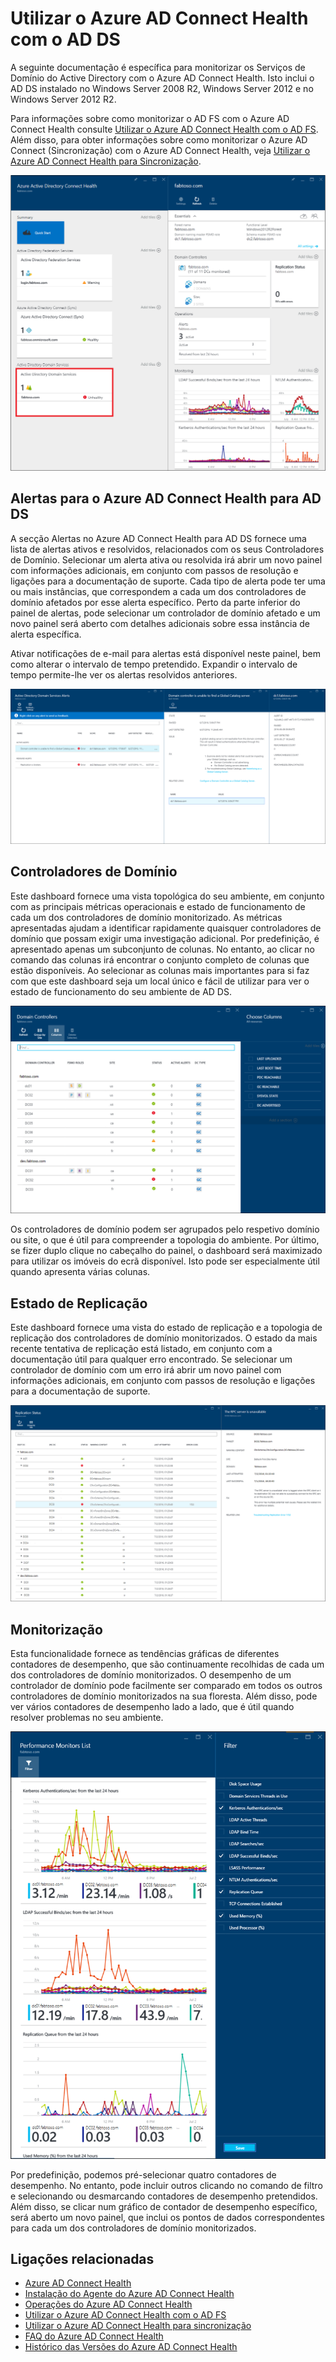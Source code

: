 
<properties
    pageTitle="Utilizar o Azure AD Connect Health com o AD DS | Microsoft Azure"
    description="Esta é a página do Azure AD Connect Health que irá discutir como monitorizar o AD DS."
    services="active-directory"
    documentationCenter=""
    authors="arluca"
    manager="samueld"
    editor="curtand"/>

<tags
    ms.service="active-directory"
    ms.workload="identity"
    ms.tgt_pltfrm="na"
    ms.devlang="na"
    ms.topic="get-started-article"
    ms.date="07/14/2016"
    ms.author="arluca"/>

# Utilizar o Azure AD Connect Health com o AD DS
A seguinte documentação é específica para monitorizar os Serviços de Domínio do Active Directory com o Azure AD Connect Health. Isto inclui o AD DS instalado no Windows Server 2008 R2, Windows Server 2012 e no Windows Server 2012 R2.

Para informações sobre como monitorizar o AD FS com o Azure AD Connect Health consulte [Utilizar o Azure AD Connect Health com o AD FS](active-directory-aadconnect-health-adfs.md). Além disso, para obter informações sobre como monitorizar o Azure AD Connect (Sincronização) com o Azure AD Connect Health, veja [Utilizar o Azure AD Connect Health para Sincronização](active-directory-aadconnect-health-sync.md).

![Azure AD Connect Health para AD DS](./media/active-directory-aadconnect-health/aadconnect-health-adds-entry.png)

## Alertas para o Azure AD Connect Health para AD DS
A secção Alertas no Azure AD Connect Health para AD DS fornece uma lista de alertas ativos e resolvidos, relacionados com os seus Controladores de Domínio. Selecionar um alerta ativa ou resolvida irá abrir um novo painel com informações adicionais, em conjunto com passos de resolução e ligações para a documentação de suporte. Cada tipo de alerta pode ter uma ou mais instâncias, que correspondem a cada um dos controladores de domínio afetados por esse alerta específico. Perto da parte inferior do painel de alertas, pode selecionar um controlador de domínio afetado e um novo painel será aberto com detalhes adicionais sobre essa instância de alerta específica.

Ativar notificações de e-mail para alertas está disponível neste painel, bem como alterar o intervalo de tempo pretendido. Expandir o intervalo de tempo permite-lhe ver os alertas resolvidos anteriores.

![Erro de sincronização do Azure AD Connect](./media/active-directory-aadconnect-health/aadconnect-health-adds-alerts.png)

## Controladores de Domínio
Este dashboard fornece uma vista topológica do seu ambiente, em conjunto com as principais métricas operacionais e estado de funcionamento de cada um dos controladores de domínio monitorizado. As métricas apresentadas ajudam a identificar rapidamente quaisquer controladores de domínio que possam exigir uma investigação adicional. Por predefinição, é apresentado apenas um subconjunto de colunas. No entanto, ao clicar no comando das colunas irá encontrar o conjunto completo de colunas que estão disponíveis. Ao selecionar as colunas mais importantes para si faz com que este dashboard seja um local único e fácil de utilizar para ver o estado de funcionamento do seu ambiente de AD DS. 

![Controladores de Domínio](./media/active-directory-aadconnect-health/aadconnect-health-adds-domainsandsites-dashboard.png)

Os controladores de domínio podem ser agrupados pelo respetivo domínio ou site, o que é útil para compreender a topologia do ambiente. Por último, se fizer duplo clique no cabeçalho do painel, o dashboard será maximizado para utilizar os imóveis do ecrã disponível. Isto pode ser especialmente útil quando apresenta várias colunas. 

## Estado de Replicação
Este dashboard fornece uma vista do estado de replicação e a topologia de replicação dos controladores de domínio monitorizados. O estado da mais recente tentativa de replicação está listado, em conjunto com a documentação útil para qualquer erro encontrado. Se selecionar um controlador de domínio com um erro irá abrir um novo painel com informações adicionais, em conjunto com passos de resolução e ligações para a documentação de suporte. 

![Estado de Replicação](./media/active-directory-aadconnect-health/aadconnect-health-adds-replication.png)

## Monitorização
Esta funcionalidade fornece as tendências gráficas de diferentes contadores de desempenho, que são continuamente recolhidas de cada um dos controladores de domínio monitorizados. O desempenho de um controlador de domínio pode facilmente ser comparado em todos os outros controladores de domínio monitorizados na sua floresta. Além disso, pode ver vários contadores de desempenho lado a lado, que é útil quando resolver problemas no seu ambiente. 

![Monitorização](./media/active-directory-aadconnect-health/aadconnect-health-adds-monitoring.png)

Por predefinição, podemos pré-selecionar quatro contadores de desempenho. No entanto, pode incluir outros clicando no comando de filtro e selecionando ou desmarcando contadores de desempenho pretendidos. Além disso, se clicar num gráfico de contador de desempenho específico, será aberto um novo painel, que inclui os pontos de dados correspondentes para cada um dos controladores de domínio monitorizados.

## Ligações relacionadas

* [Azure AD Connect Health](active-directory-aadconnect-health.md)
* [Instalação do Agente do Azure AD Connect Health](active-directory-aadconnect-health-agent-install.md)
* [Operações do Azure AD Connect Health](active-directory-aadconnect-health-operations.md)
* [Utilizar o Azure AD Connect Health com o AD FS](active-directory-aadconnect-health-adfs.md)
* [Utilizar o Azure AD Connect Health para sincronização](active-directory-aadconnect-health-sync.md)
* [FAQ do Azure AD Connect Health](active-directory-aadconnect-health-faq.md)
* [Histórico das Versões do Azure AD Connect Health](active-directory-aadconnect-health-version-history.md)



<!--HONumber=Aug16_HO1-->


